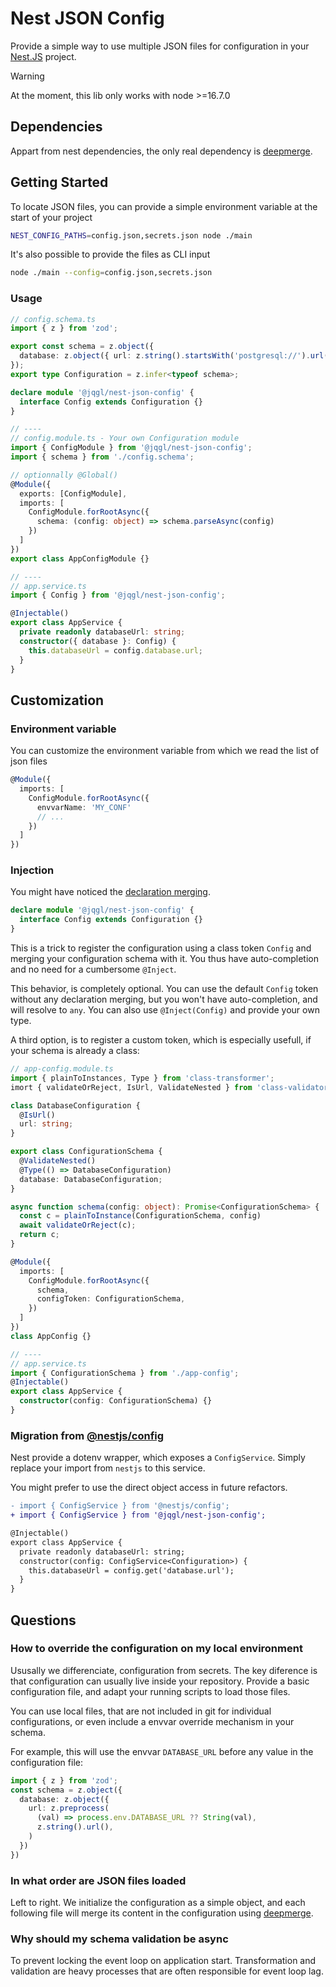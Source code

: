 # Nest JSON Config

Provide a simple way to use multiple JSON files for configuration in your [Nest.JS](https://nestjs.com) project.

> [!WARNING]
> At the moment, this lib only works with node >=16.7.0

## Dependencies

Appart from nest dependencies, the only real dependency is [deepmerge](https://www.npmjs.com/package/deepmerge).

## Getting Started

To locate JSON files, you can provide a simple environment variable at the start of your project

```bash
NEST_CONFIG_PATHS=config.json,secrets.json node ./main
```

It's also possible to provide the files as CLI input

```bash
node ./main --config=config.json,secrets.json
```

### Usage

```typescript
// config.schema.ts
import { z } from 'zod';

export const schema = z.object({
  database: z.object({ url: z.string().startsWith('postgresql://').url() })
});
export type Configuration = z.infer<typeof schema>;

declare module '@jqgl/nest-json-config' {
  interface Config extends Configuration {}
}

// ----
// config.module.ts - Your own Configuration module
import { ConfigModule } from '@jqgl/nest-json-config';
import { schema } from './config.schema';

// optionnally @Global()
@Module({
  exports: [ConfigModule],
  imports: [
    ConfigModule.forRootAsync({
      schema: (config: object) => schema.parseAsync(config)
    })
  ]
})
export class AppConfigModule {}

// ----
// app.service.ts
import { Config } from '@jqgl/nest-json-config';

@Injectable()
export class AppService {
  private readonly databaseUrl: string;
  constructor({ database }: Config) {
    this.databaseUrl = config.database.url;
  }
}
```

## Customization

### Environment variable

You can customize the environment variable from which we read the list of json files

```typescript
@Module({
  imports: [
    ConfigModule.forRootAsync({
      envvarName: 'MY_CONF'
      // ...
    })
  ]
})
```

### Injection

You might have noticed the [declaration merging](https://www.typescriptlang.org/docs/handbook/declaration-merging.html).

```typescript
declare module '@jqgl/nest-json-config' {
  interface Config extends Configuration {}
}
```

This is a trick to register the configuration using a class token `Config` and merging your
configuration schema with it. You thus have auto-completion and no need for a cumbersome `@Inject`.

This behavior, is completely optional. You can use the default `Config` token without any declaration merging,
but you won't have auto-completion, and will resolve to `any`. You can also use `@Inject(Config)` and provide
your own type.

A third option, is to register a custom token, which is especially usefull, if your schema is already a class:

```typescript
// app-config.module.ts
import { plainToInstances, Type } from 'class-transformer';
imort { validateOrReject, IsUrl, ValidateNested } from 'class-validator';

class DatabaseConfiguration {
  @IsUrl()
  url: string;
}

export class ConfigurationSchema {
  @ValidateNested()
  @Type(() => DatabaseConfiguration)
  database: DatabaseConfiguration;
}

async function schema(config: object): Promise<ConfigurationSchema> {
  const c = plainToInstance(ConfigurationSchema, config)
  await validateOrReject(c);
  return c;
}

@Module({
  imports: [
    ConfigModule.forRootAsync({
      schema,
      configToken: ConfigurationSchema,
    })
  ]
})
class AppConfig {}

// ----
// app.service.ts
import { ConfigurationSchema } from './app-config';
@Injectable()
export class AppService {
  constructor(config: ConfigurationSchema) {}
}
```

### Migration from [@nestjs/config](https://docs.nestjs.com/techniques/configuration)

Nest provide a dotenv wrapper, which exposes a `ConfigService`.
Simply replace your import from `nestjs` to this service.

You might prefer to use the direct object access in future refactors.

```diff
- import { ConfigService } from '@nestjs/config';
+ import { ConfigService } from '@jqgl/nest-json-config';

@Injectable()
export class AppService {
  private readonly databaseUrl: string;
  constructor(config: ConfigService<Configuration>) {
    this.databaseUrl = config.get('database.url');
  }
}
```


## Questions

### How to override the configuration on my local environment

Ususally we differenciate, configuration from secrets. The key diference is that configuration
can usually live inside your repository. Provide a basic configuration file, and adapt your running
scripts to load those files.

You can use local files, that are not included in git for individual configurations, or even include a
envvar override mechanism in your schema.

For example, this will use the envvar `DATABASE_URL` before any value in the configuration file:

```typescript
import { z } from 'zod';
const schema = z.object({
  database: z.object({
    url: z.preprocess(
      (val) => process.env.DATABASE_URL ?? String(val),
      z.string().url(),
    )
  })
})
```

### In what order are JSON files loaded

Left to right. We initialize the configuration as a simple object, and each following file will
merge its content in the configuration using [deepmerge](https://www.npmjs.com/package/deepmerge).

### Why should my schema validation be async

To prevent locking the event loop on application start. Transformation and validation are heavy processes
that are often responsible for event loop lag.
